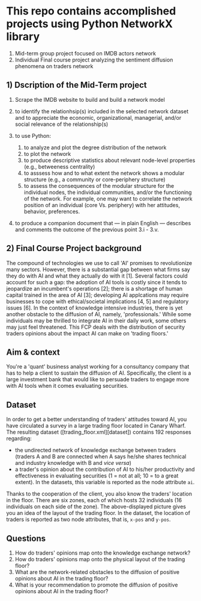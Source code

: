 # This repo contains accomplished projects using Python NetworkX library
1) Mid-term group project focused on IMDB actors network
2) Individual Final course project analyzing the sentiment diffusion phenomena on traders network

## 1) Dscription of the Mid-Term project

1. Scrape the IMDB website to build and build a network model 

2. to identify the relationhsip(s) included in the selected network dataset and
to appreciate the economic, organizational, managerial, and/or social relevance
of the relationship(s)

3. to use Python:
   1. to analyze and plot the degree distribution of the network
   2. to plot the network
   3. to produce descriptive statistics about relevant node-level properties 
      (e.g., betweeness centrality)
   4. to asssess how and to what extent the network shows a modular structure
      (e.g., a community or core-periphery structure)
   5. to assess the consequences of the modular structure for 
      the individual nodes, the individual communities, and/or the functioning
      of the network. For example, one may want to correlate the network position of an individual (core Vs. periphery) with her attitudes, behavior, preferences.

4. to produce a companion document that — in plain English — describes and
comments  the outcome of the previous point 3.i - 3.v. 

## 2) Final Course Project background

The compound of technologies we use to call 'AI' promises to revolutionize many
sectors. However, there is a substantial gap between what firms say they do with
AI and what they actually do with it [1].  Several factors could account for
such a gap: the adoption of AI tools is costly since it tends to jeopardize an
incumbent's operations [2]; there is a shortage of human capital trained in the
area of AI [3]; developing AI applcations may require businesses to cope with
ethical/societal implications [4, 5] and regulatory issues [6]. In the context
of knowledge intensive industries, there is yet another obstacle to the
diffusion of AI, namely, 'professionals.' While some individuals may be
thrilled to integrate AI in their daily work, some others may just feel
threatened. This FCP deals with the distribution of security traders opinions
about the impact AI can make on 'trading floors.'

## Aim & context

You're a 'quant' business analyst working for a consultancy company that has to
help a client to sustain the diffusion of AI. Specifically, the client is a 
large investment bank that would like to persuade traders to engage more with
AI tools when it comes evaluating securities.

## Dataset

In order to get a better understanding of traders' attitudes toward AI, you have
circulated a survey in a large trading floor located in Canary Wharf. The
resulting dataset ([trading_floor.xml][dataset]) contains 192 responses
regarding:

- the undirected network of knowledge exchange between traders (traders A and B
  are connected when A says he/she shares technical and industry knowledge
  with B and _vice versa_)
- a trader's opinion about the contribution of AI to his/her productivity and 
  effectiveness in evaluating securities (1 = not at all; 10 = to a great 
  extent). In the datasets, this variable is reported as the node attribute `ai`.

Thanks to the cooperation of the client, you also know the traders' location
in the floor. There are six zones, each of which hosts 32 individuals (16 
individuals on each side of the zone). The above-displayed picture gives
you an idea of the layout of the trading floor. In the dataset, the location
of traders is reported as two node attributes, that is, `x-pos` and `y-pos`.

## Questions

1. How do traders' opinions map onto the knowledge exchange network?
2. How do traders' opinions map onto the physical layout of the trading floor?
3. What are the network-related obstacles to the diffusion of positive 
   opinions about AI in the trading floor?
4. What is your recommendation to promote the diffusion of positive opinions
   about AI in the trading floor?

